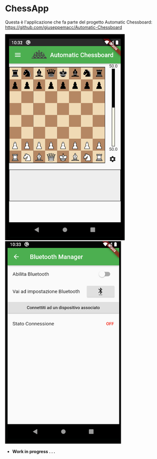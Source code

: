 # ChessApp

Questa è l'applicazione che fa parte del progetto Automatic Chessboard: https://github.com/giuseppemacc/Automatic-Chessboard


![alt-text-1](./readme_images/example1.PNG "example-1") ![alt-text-2](./readme_images/example2.PNG "example-2") 

* **Work in progress . . .**
